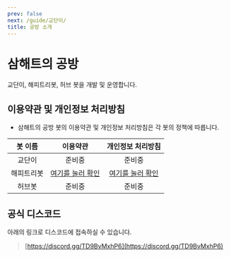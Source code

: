 ```yaml
---
prev: false
next: /guide/교단이/
title: 공방 소개
---
```


# 삼해트의 공방
교단이, 해피트리봇, 허브 봇을 개발 및 운영합니다.

## 이용약관 및 개인정보 처리방침
+ 삼해트의 공방 봇의 이용약관 및 개인정보 처리방침은 각 봇의 정책에 따릅니다.

|봇 이름|이용약관|개인정보 처리방침|
|:----:|:----:|:----:|
|교단이|준비중|준비중|
|해피트리봇|[여기를 눌러 확인](https://htb.htlab.kr/terms)|[여기를 눌러 확인](https://htb.htlab.kr/privacy)|
|허브봇|준비중|준비중|

## 공식 디스코드
아래의 링크로 디스코드에 접속하실 수 있습니다.
> [https://discord.gg/TD9BvMxhP6](https://discord.gg/TD9BvMxhP6)
